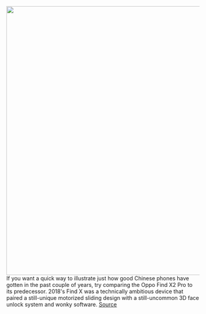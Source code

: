 <img src='https://cdn.vox-cdn.com/thumbor/IQMP2I83ID3YJwS7G0w9osMZ9R8=/0x0:2040x1148/1200x675/filters:focal(857x411:1183x737)/cdn.vox-cdn.com/uploads/chorus_image/image/66718889/DSC00737_2.0.jpg' width='700px' /><br/>
If you want a quick way to illustrate just how good Chinese phones have gotten in the past couple of years, try comparing the Oppo Find X2 Pro to its predecessor. 2018's Find X was a technically ambitious device that paired a still-unique motorized sliding design with a still-uncommon 3D face unlock system and wonky software.
<a href='https://www.theverge.com/2020/4/28/21238029/oppo-find-x2-pro-review-specs-price-camera'> Source <a/>
